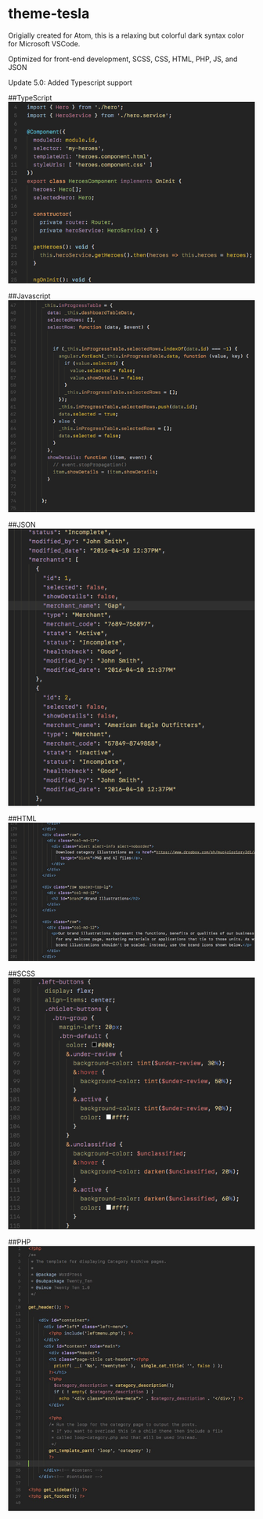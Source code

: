
theme-tesla
==========

Origially created for Atom, this is a relaxing but colorful dark syntax color for Microsoft VSCode.

Optimized for front-end development, SCSS, CSS, HTML, PHP,  JS, and JSON

Update 5.0:  Added Typescript support

##TypeScript
![](https://raw.githubusercontent.com/smlombardi/vscode-theme-tesla/master/images/ts.png)

##Javascript
![](https://raw.githubusercontent.com/smlombardi/vscode-theme-tesla/master/images/js.png)

##JSON
![](https://raw.githubusercontent.com/smlombardi/vscode-theme-tesla/master/images/json.png)

##HTML
![](https://raw.githubusercontent.com/smlombardi/vscode-theme-tesla/master/images/html.png)

##SCSS
![](https://raw.githubusercontent.com/smlombardi/vscode-theme-tesla/master/images/scss.png)

##PHP
![](https://raw.githubusercontent.com/smlombardi/vscode-theme-tesla/master/images/php.png)




